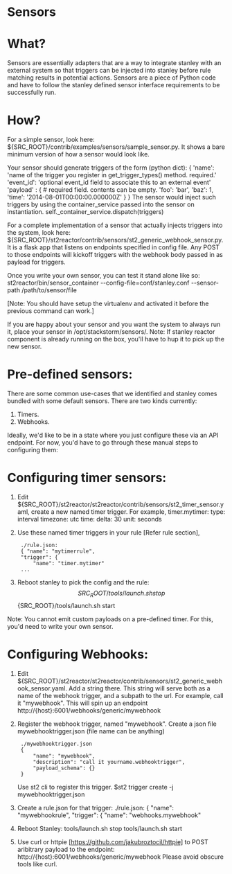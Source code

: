 Sensors
=======

What?
=====

Sensors are essentially adapters that are a way to integrate stanley with an external system so that
triggers can be injected into stanley before rule matching results in potential actions. Sensors
are a piece of Python code and have to follow the stanley defined sensor interface requirements to be
successfully run.

How?
====

For a simple sensor, look here: ${SRC_ROOT}/contrib/examples/sensors/sample_sensor.py. It shows
a bare minimum version of how a sensor would look like.

Your sensor should generate triggers of the form (python dict):
{
    'name': 'name of the trigger you register in get_trigger_types() method. required.'
    'event_id': 'optional event_id field to associate this to an external event'
    'payload' : { # required field. contents can be empty.
        'foo': 'bar',
        'baz': 1,
        'time': '2014-08-01T00:00:00.000000Z'
    }
}
The sensor would inject such triggers by using the container_service passed into the sensor on
instantiation.
self._container_service.dispatch(triggers)

For a complete implementation of a sensor that actually injects triggers into the system, look here:
${SRC_ROOT}/st2reactor/contrib/sensors/st2_generic_webhook_sensor.py. It is a flask app that listens
on endpoints specified in config file. Any POST to those endpoints will kickoff triggers with
the webhook body passed in as payload for triggers.

Once you write your own sensor, you can test it stand alone like so:
st2reactor/bin/sensor_container --config-file=conf/stanley.conf --sensor-path /path/to/sensor/file

[Note: You should have setup the virtualenv and activated it before the previous command can work.]

If you are happy about your sensor and you want the system to always run it, place your sensor in
/opt/stackstorm/sensors/.
Note: If stanley reactor component is already running on the box, you'll have to hup it to pick up
the new sensor.

Pre-defined sensors:
====================

There are some common use-cases that we identified and stanley comes bundled with some default
sensors. There are two kinds currently:
1. Timers.
2. Webhooks.

Ideally, we'd like to be in a state where you just configure these via an API endpoint. For now,
you'd have to go through these manual steps to configuring them:


Configuring timer sensors:
==========================

1. Edit ${SRC_ROOT}/st2reactor/st2reactor/contrib/sensors/st2_timer_sensor.yaml, create a new
   named timer trigger. For example,
    timer.mytimer:
    type: interval
    timezone: utc
    time:
        delta: 30
        unit: seconds

2. Use these named timer triggers in your rule [Refer rule section],

        ./rule.json:
        { "name": "mytimerrule",
        "trigger": {
            "name": "timer.mytimer"
        ...

3. Reboot stanley to pick the config and the rule:
    $${SRC_ROOT}/tools/launch.sh stop
    $${SRC_ROOT}/tools/launch.sh start

Note: You cannot emit custom payloads on a pre-defined timer. For this, you'd need to write your
own sensor.

Configuring Webhooks:
=====================

1. Edit ${SRC_ROOT}/st2reactor/st2reactor/contrib/sensors/st2_generic_webhook_sensor.yaml.
   Add a string there. This string will serve both as a name of the webhook trigger,
   and a subpath to the url. For example, call it "mywebhook". This will spin up an endpoint
   http://{host}:6001/webhooks/generic/mywebhook

2. Register the webhook trigger, named "mywebhook".
   Create a json file mywebhooktrigger.json (file name can be anything)

        ./mywebhooktrigger.json
        {
            "name": "mywebhook",
            "description": "call it yourname.webhooktrigger",
            "payload_schema": {}
        }
    Use st2 cli to register this trigger.
    $st2 trigger create -j mywebhooktrigger.json

3. Create a rule.json for that trigger:
   ./rule.json:
    { "name": "mywebhookrule",
        "trigger": {
            "name": "webhooks.mywebhook"

4. Reboot Stanley: tools/launch.sh stop  tools/launch.sh start

5. Use curl or httpie [https://github.com/jakubroztocil/httpie] to POST aribitrary payload to the
   endpoint: http://{host}:6001/webhooks/generic/mywebhook
   Please avoid obscure tools like curl.
